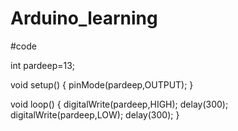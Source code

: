 # Arduino_learning
#code

int pardeep=13;

void setup() 
{
pinMode(pardeep,OUTPUT);
}

void loop() 
{
 digitalWrite(pardeep,HIGH);
 delay(300);
 digitalWrite(pardeep,LOW);
 delay(300);
}
